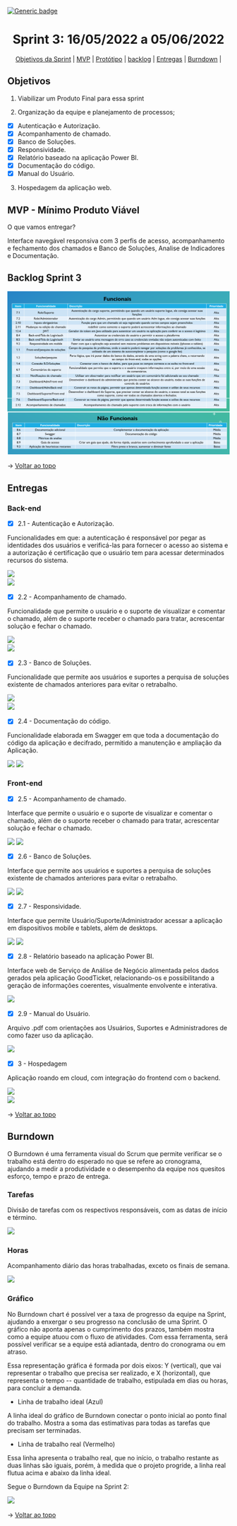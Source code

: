 [![Generic badge](https://img.shields.io/badge/STATUS%20DA%20SPRINT-Em%20Andamento-yellow)](https://shields.io/)
<br id="topo">
<h1 align="center"> Sprint 3: 16/05/2022 a 05/06/2022 </h1>
<p align="center"> 
    <a href="#objetivos">Objetivos da Sprint</a> | 
    <a href="#mvp">MVP</a> | 
    <a href="#prototipo">Protótipo</a> |
    <a href="#backlog">backlog</a> |
    <a href="#entregas">Entregas</a> |
    <a href="#Burndown">Burndown</a> |
    
    
</p>
 
<span id="objetivos">

## Objetivos

1. Viabilizar um Produto Final para essa sprint
    
2. Organização da equipe e planejamento de processos;
    
 - [x] Autenticação e Autorização.
 - [x] Acompanhamento de chamado.
 - [x] Banco de Soluções.
 - [x] Responsividade.
 - [x] Relatório baseado na aplicação Power BI.
 - [x] Documentação do código.
 - [x] Manual do Usuário.
    
3. Hospedagem da aplicação web.    

<span id="mvp">
    
## MVP - Mínimo Produto Viável

<p>O que vamos entregar?</p>
    
 Interface navegável responsiva com 3 perfis de acesso, acompanhamento e fechamento dos chamados e Banco de Soluções, Analise de Indicadores e Documentação.
    
<span id="backlog">

## Backlog Sprint 3

 <img src = "https://github.com/Grupo2-DSM/Api-3dsm-2022/blob/main/img/Backlog_Sprint3.png">
   
    
→ [Voltar ao topo](#topo)
    
<span id="entregas">

## Entregas
    
### Back-end   
    
- [x] 2.1 - Autenticação e Autorização.

Funcionalidades em que: a autenticação é responsável por pegar as identidades dos usuários e verificá-las para fornecer o acesso ao sistema e a autorização é certificação que o usuário tem para acessar determinados recursos do sistema.

![](https://)  
![](https://) 
 
 
- [x] 2.2 - Acompanhamento de chamado.
    
Funcionalidade que permite o usuário e o suporte de visualizar e comentar o chamado, além de o suporte receber o chamado para tratar, acrescentar solução e fechar o chamado.
    
![](https://)  
![](https://) 
    

- [x] 2.3 - Banco de Soluções.
    
Funcionalidade que permite aos usuários e suportes a perquisa de soluções existente de chamados anteriores para evitar o retrabalho.
  
![](https://)  
![](https://) 

    
- [x] 2.4 - Documentação do código.
    
Funcionalidade elaborada em Swagger em que toda a documentação do código da aplicação e decifrado, permitido a manutenção e ampliação da Aplicação.
  
![](https://)
![](https://)

    
### Front-end   

- [x] 2.5 - Acompanhamento de chamado.
    
Interface que permite o usuário e o suporte de visualizar e comentar o chamado, além de o suporte receber o chamado para tratar, acrescentar solução e fechar o chamado.
    
![](https://)
![](https://)

    
- [x] 2.6 - Banco de Soluções.
   
Interface que permite aos usuários e suportes a perquisa de soluções existente de chamados anteriores para evitar o retrabalho.
    
![](https://)
![](https://)
    
    
- [x] 2.7 - Responsividade.
   
Interface que permite Usuário/Suporte/Administrador acessar a aplicação em dispositivos mobile e tablets, além de desktops. 
    
![](https://)
![](https://)
    
    
- [x] 2.8 - Relatório baseado na aplicação Power BI.
   
Interface web de Serviço de Análise de Negócio alimentada pelos dados gerados pela aplicação GoodTicket, relacionando-os e possibilitando a geração de informações coerentes, visualmente envolvente e interativa.
    
![](https://)
   
 
- [x] 2.9 - Manual do Usuário.
    
Arquivo .pdf com orientações aos Usuários, Suportes e Administradores de como fazer uso da aplicação.
    
![](https://) 
    

- [x] 3 - Hospedagem 
    
Aplicação roando em cloud, com integração do frontend com o backend. 
    
![](https://)  
![](https://) 
 

→ [Voltar ao topo](#topo) 
    
<span id="Burndown">
    
## Burndown
    
O Burndown é uma ferramenta visual do Scrum que permite verificar se o trabalho está dentro do esperado no que se refere ao cronograma, ajudando a medir a produtividade e o desempenho da equipe nos quesitos esforço, tempo e prazo de entrega.

### Tarefas   
    
Divisão de tarefas com os respectivos responsáveis, com as datas de início e término.
    
![](https:/)  
    
### Horas 
    
Acompanhamento diário das horas trabalhadas, exceto os finais de semana.
    
![](https://)  

### Gráfico 
    
No Burndown chart é possível ver a taxa de progresso da equipe na Sprint, ajudando a enxergar o seu progresso na conclusão de uma Sprint. O gráfico não aponta apenas o cumprimento dos prazos, também mostra como a equipe atuou com o fluxo de atividades. Com essa ferramenta, será possível verificar se a equipe está adiantada, dentro do cronograma ou em atraso.
    
Essa representação gráfica é formada por dois eixos: Y (vertical), que vai representar o trabalho que precisa ser realizado, e X (horizontal), que representa o tempo -- quantidade de trabalho, estipulada em dias ou horas, para concluir a demanda.
    
* Linha de trabalho ideal (Azul)
    
A linha ideal do gráfico de Burndown conectar o ponto inicial ao ponto final do trabalho. Mostra a soma das estimativas para todas as tarefas que precisam ser terminadas.
    
* Linha de trabalho real (Vermelho)
    
Essa linha apresenta o trabalho real, que no início, o trabalho restante as duas linhas são iguais, porém, à medida que o projeto progride, a linha real flutua acima e abaixo da linha ideal.
    
Segue o Burndown da Equipe na Sprint 2: 

![](https://)  
    
→ [Voltar ao topo](#topo)  

